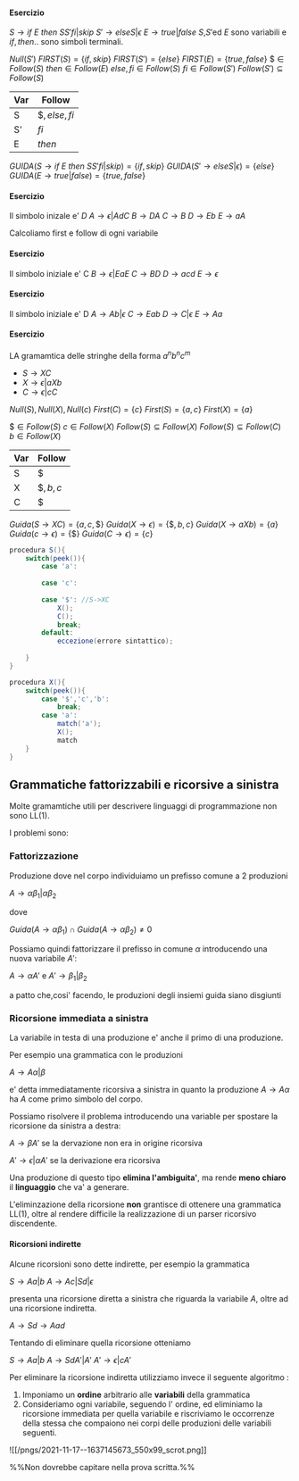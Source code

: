 #### Esercizio
$S\to if$ $E$ $then$ $SS'fi|skip$
$S'\to elseS |\epsilon$
$E\to true|false$
$S$,$S'$ed $E$ sono variabili e $if,then..$ sono simboli terminali.

$Null(S')$
$FIRST(S)=\{if,skip\}$
$FIRST(S')=\{else\}$
$FIRST(E)=\{true,false\}$
$\$\in Follow(S)$
$then\in Follow(E)$
$else,fi\in Follow(S)$
$fi\in Follow(S')$
$Follow(S')\subseteq Follow(S)$

Var|Follow
--|--
S|$\$,else,fi$
S'|$fi$
E|$then$

$GUIDA(S\to if$ $E$ $then$ $SS'fi|skip)=\{if,skip\}$
$GUIDA(S'\to elseS |\epsilon)=\{else\}$
$GUIDA(E\to true|false)=\{true,false\}$

#### Esercizio

Il simbolo inizale e' $D$
$A\to \epsilon |AdC$
$B\to DA$
$C\to B$
$D\to Eb$
$E\to aA$

Calcoliamo first e follow di ogni variabile 

#### Esercizio

Il simbolo iniziale e' C
$B\to \epsilon|EaE$
$C\to BD$
$D\to acd$
$E\to \epsilon$

#### Esercizio

Il simbolo iniziale e' D
$A\to Ab|\epsilon$
$C\to Eab$
$D\to C|\epsilon$
$E\to Aa$

#### Esercizio
LA gramamtica delle stringhe della forma $a^nb^nc^m$
- $S\to XC$
- $X\to \epsilon|aXb$
- $C\to \epsilon|cC$

$Null(S),Null(X),Null(c)$
$First(C)=\{c\}$
$First(S)=\{a,c\}$
$First(X)=\{a\}$

$\$\in Follow(S)$
$c\in Follow(X)$
$Follow(S)\subseteq Follow(X)$
$Follow(S)\subseteq Follow(C)$
$b\in Follow(X)$

Var|Follow
--|--
S|$\$$
X|$\$,b,c$
C|$\$$

$Guida(S\to XC)=\{a,c,\$\}$
$Guida(X\to \epsilon)=\{\$,b,c\}$
$Guida(X\to aXb)=\{a\}$
$Guida(c\to \epsilon)=\{\$\}$
$Guida(C\to \epsilon)=\{c\}$

```java
procedura S(){
	switch(peek()){
		case 'a':
		
		case 'c':
		
		case '$': //S->XC
			X();
			C();
			break;
		default:
			eccezione(errore sintattico);
		
	}
}
```

```java
procedura X(){
	switch(peek()){
		case '$','c','b':
			break;
		case 'a':
			match('a');
			X();
			match
	}
}
```

## Grammatiche fattorizzabili e ricorsive a sinistra
Molte gramamtiche utili per descrivere linguaggi di programmazione non sono LL(1).

I problemi sono:
### Fattorizzazione
Produzione dove nel corpo individuiamo un prefisso comune a 2 produzioni

$A \to \alpha \beta_1|\alpha \beta_2$

dove 

$Guida(A\to\alpha \beta_1)\cap Guida(A\to \alpha \beta_2)\ne 0$


Possiamo quindi fattorizzare il prefisso in comune $\alpha$ introducendo una nuova variabile $A'$:

$A\to \alpha A'$ e $A'\to \beta_1|\beta_2$

a patto che,cosi' facendo, le produzioni degli insiemi guida siano disgiunti

### Ricorsione immediata a sinistra

La variabile in testa di una produzione e' anche il primo di una produzione.

Per esempio una grammatica con le produzioni

$A\to A\alpha|\beta$

e' detta immediatamente ricorsiva a sinistra in quanto la produzione $A\to A\alpha$ ha $A$ come primo simbolo del corpo.

Possiamo risolvere il problema introducendo una variable per spostare la ricorsione da sinistra a destra:

$A\to \beta A'$  se la dervazione non era in origine ricorsiva

$A'\to \epsilon|\alpha A'$ se la derivazione era ricorsiva

Una produzione di questo tipo **elimina l'ambiguita'**, ma rende **meno chiaro** il **linguaggio** che va' a generare.

L'eliminzazione della ricorsione **non** grantisce di ottenere una grammatica LL(1), oltre al rendere difficile la realizzazione di un parser ricorsivo discendente.

#### Ricorsioni indirette
Alcune ricorsioni sono dette indirette, per esempio la grammatica

$S\to Aa|b$
$A\to Ac|Sd|\epsilon$

presenta una ricorsione diretta a sinistra che riguarda la variabile $A$, oltre ad una ricorsione indiretta.

$A\to Sd \to Aad$

Tentando di eliminare quella ricorsione otteniamo 

$S\to Aa|b$
$A\to SdA'|A'$
$A'\to \epsilon|cA'$

Per eliminare la ricorsione indiretta utilizziamo invece il seguente algoritmo :
1. Imponiamo un **ordine** arbitrario alle **variabili** della grammatica
2. Consideriamo ogni variabile, seguendo l' ordine, ed eliminiamo la ricorsione immediata per quella variabile  e riscriviamo le occorrenze della stessa che compaiono nei corpi delle produzioni delle variabili seguenti.

![[/pngs/2021-11-17--1637145673_550x99_scrot.png]]

%%Non dovrebbe capitare nella prova scritta.%%

